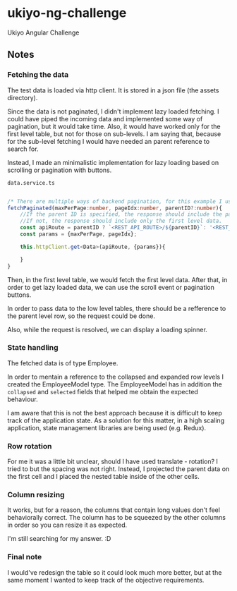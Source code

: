 # ukiyo-ng-challenge

Ukiyo Angular Challenge

## Notes

### Fetching the data

The test data is loaded via http client. It is stored in a json file (the assets directory).

Since the data is not paginated, I didn't implement lazy loaded fetching. I could have piped the incoming data and implemented some way of pagination, but it would take time. Also, it would have worked only for the first level table, but not for those on sub-levels. I am saying that, because for the sub-level fetching I would have needed an parent reference to search for.

Instead, I made an minimalistic implementation for lazy loading based on scrolling or pagination with buttons.

`data.service.ts`

```ts

/* There are multiple ways of backend pagination, for this example I used the simplest approach.*/
fetchPaginated(maxPerPage:number, pageIdx:number, parentID?:number){
    //If the parent ID is specified, the response should include the parent's data with the paginated children's data.
    //If not, the response should include only the first level data.
    const apiRoute = parentID ? `<REST_API_ROUTE>/${parentID}`: '<REST_API_ROUTE>';
    const params = {maxPerPage, pageIdx};

    this.httpClient.get<Data>(apiRoute, {params}){

    }
}
```

Then, in the first level table, we would fetch the first level data. After that, in order to get lazy loaded data, we can use the scroll event or pagination buttons.

In order to pass data to the low level tables, there should be a refference to the parent level row, so the request could be done.

Also, while the request is resolved, we can display a loading spinner.

### State handling

The fetched data is of type Employee.

In order to mentain a reference to the collapsed and expanded row levels I created the EmployeeModel type. The EmployeeModel has in addition the `collapsed` and `selected` fields that helped me obtain the expected behaviour.

I am aware that this is not the best approach because it is difficult to keep track of the application state. As a solution for this matter, in a high scaling application, state management libraries are being used (e.g. Redux).

### Row rotation

For me it was a little bit unclear, should I have used translate - rotation? I tried to but the spacing was not right. Instead, I projected the parent data on the first cell and I placed the nested table inside of the other cells.

### Column resizing

It works, but for a reason, the columns that contain long values don't feel behaviorally correct. The column has to be squeezed by the other columns in order so you can resize it as expected.

I'm still searching for my answer. :D

### Final note

I would've redesign the table so it could look much more better, but at the same moment I wanted to keep track of the objective requirements.
